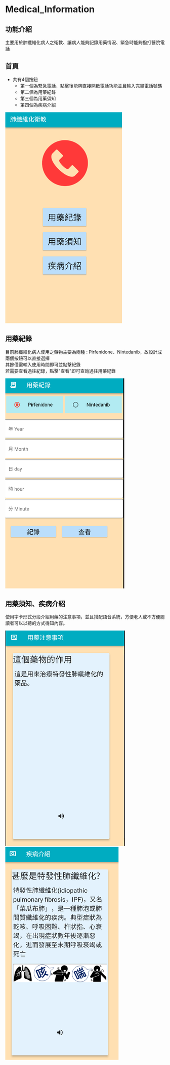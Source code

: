 # Medical_Information

## 功能介紹
主要用於肺纖維化病人之衛教、讓病人能夠記錄用藥情況、緊急時能夠撥打醫院電話

## 首頁
- 共有4個按鈕<br>
    - 第一個為緊急電話，點擊後能夠直接開啟電話功能並且輸入完畢電話號碼
    - 第二個為用藥紀錄
    - 第三個為用藥須知
    - 第四個為疾病介紹<br>


![home](/introduce_pics/home.png)


## 用藥紀錄
目前肺纖維化病人使用之藥物主要為兩種 : Pirfenidone、Nintedanib，故設計成兩個按鈕可以直接選擇<br>
其餘僅需輸入使用時間即可並點擊紀錄<br>
若需要查看過往紀錄，點擊"查看"即可查詢過往用藥紀錄<br>

![record](/introduce_pics/record.png)

## 用藥須知、疾病介紹
使用字卡形式分段介紹用藥的注意事項，並且搭配語音系統，方便老人或不方便閱讀者可以以聽的方式得知內容。

![medicine_info](/introduce_pics/medicine_info.png)<br>
![sick_info](/introduce_pics/sick_info.png)



